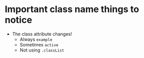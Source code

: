 # Important class name things to notice

- The class attribute changes!
  - Always `example`
  - Sometimes `active`
  - Not using `.classList`

